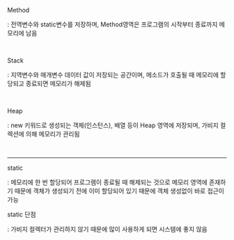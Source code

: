 
Method 

: 전역변수와 static변수를 저장하며, Method영역은 프로그램의 시작부터 종료까지 메모리에 남음 

<Br>


Stack 

: 지역변수와 매개변수 데이터 값이 저장되는 공간이며, 메소드가 호출될 때 메모리에 할당되고 종료되면 메모리가 해제됨

<Br>


Heap 

: new 키워드로 생성되는 객체(인스턴스), 배열 등이 Heap 영역에 저장되며, 가비지 컬렉션에 의해 메모리가 관리됨

<br>

----

static

: 메모리에 한 번 할당되어 프로그램이 종료될 때 해제되는 것으로 메모리 영역에 존재하기 때문에 
  객체가 생성되기 전에 이미 할당되어 있기 때문에 객체 생성없이 바로 접근이 가능
<br>

static 단점

: 가비지 컬렉터가 관리하지 않기 때문에 많이 사용하게 되면 시스템에 좋지 않음
